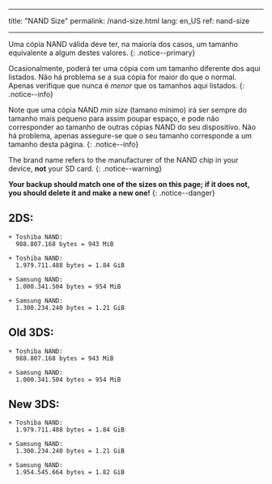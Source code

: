 * * *

title: "NAND Size" permalink: /nand-size.html lang: en_US ref: nand-size

* * *

Uma cópia NAND válida deve ter, na maioria dos casos, um tamanho equivalente a algum destes valores. {: .notice--primary}

Ocasionalmente, poderá ter uma cópia com um tamanho diferente dos aqui listados. Não há problema se a sua cópia for maior do que o normal. Apenas verifique que nunca é *menor* que os tamanhos aqui listados. {: .notice--info}

Note que uma cópia NAND *min size* (tamano mínimo) irá ser sempre do tamanho mais pequeno para assim poupar espaço, e pode não corresponder ao tamanho de outras cópias NAND do seu dispositivo. Não há problema, apenas assegure-se que o seu tamanho corresponde a um tamanho desta página. {: .notice--info}

The brand name refers to the manufacturer of the NAND chip in your device, **not** your SD card. {: .notice--warning}

**Your backup should match one of the sizes on this page; if it does not, you should delete it and make a new one!** {: .notice--danger}

## 2DS:

    + Toshiba NAND:     
      988.807.168 bytes = 943 MiB    
    
    + Toshiba NAND:    
      1.979.711.488 bytes = 1.84 GiB    
    
    + Samsung NAND:    
      1.000.341.504 bytes = 954 MiB    
    
    + Samsung NAND:    
      1.300.234.240 bytes = 1.21 GiB    
    

## Old 3DS:

    + Toshiba NAND:     
      988.807.168 bytes = 943 MiB    
    
    + Samsung NAND:    
      1.000.341.504 bytes = 954 MiB    
    

## New 3DS:

    + Toshiba NAND:    
      1.979.711.488 bytes = 1.84 GiB    
    
    + Samsung NAND:    
      1.300.234.240 bytes = 1.21 GiB    
    
    + Samsung NAND:
      1.954.545.664 bytes = 1.82 GiB